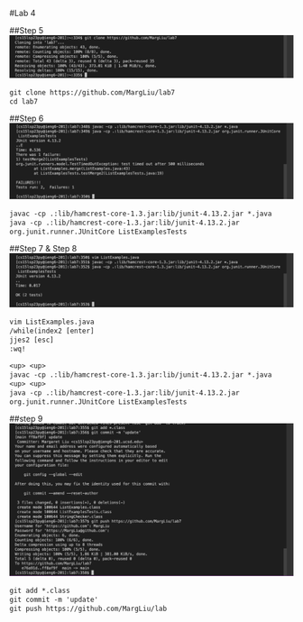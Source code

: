 #Lab 4

##Step 5
![Image](Step5.png)
```
git clone https://github.com/MargLiu/lab7
cd lab7
```

##Step 6
![Image](Step6.png)
```
javac -cp .:lib/hamcrest-core-1.3.jar:lib/junit-4.13.2.jar *.java
java -cp .:lib/hamcrest-core-1.3.jar:lib/junit-4.13.2.jar org.junit.runner.JUnitCore ListExamplesTests
```

##Step 7 & Step 8
![Image](Step7+8.png)
```
vim ListExamples.java
/while(index2 [enter]
jjes2 [esc]
:wq!
```

```
<up> <up>
javac -cp .:lib/hamcrest-core-1.3.jar:lib/junit-4.13.2.jar *.java
<up> <up>
java -cp .:lib/hamcrest-core-1.3.jar:lib/junit-4.13.2.jar org.junit.runner.JUnitCore ListExamplesTests
```

##step 9
![Image](Step9.png)
```
git add *.class
git commit -m 'update'
git push https://github.com/MargLiu/lab
```
